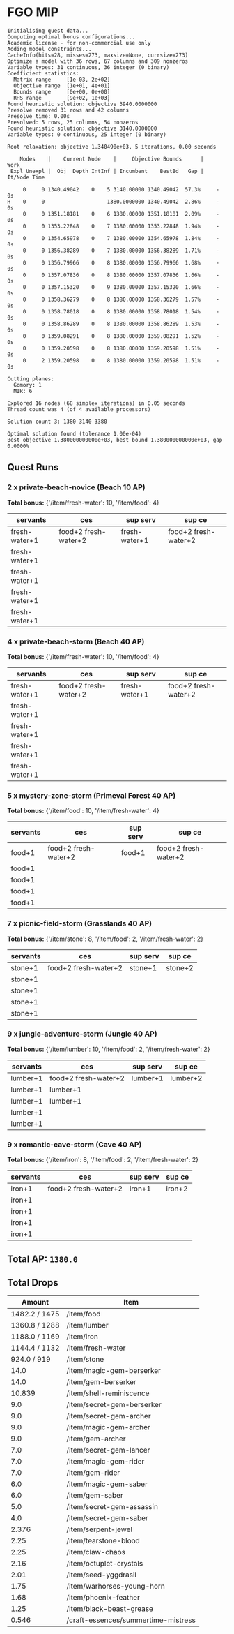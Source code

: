 # FGO MIP
```
Initialising quest data...
Computing optimal bonus configurations...
Academic license - for non-commercial use only
Adding model constraints...
CacheInfo(hits=28, misses=273, maxsize=None, currsize=273)
Optimize a model with 36 rows, 67 columns and 309 nonzeros
Variable types: 31 continuous, 36 integer (0 binary)
Coefficient statistics:
  Matrix range     [1e-03, 2e+02]
  Objective range  [1e+01, 4e+01]
  Bounds range     [0e+00, 0e+00]
  RHS range        [9e+02, 1e+03]
Found heuristic solution: objective 3940.0000000
Presolve removed 31 rows and 42 columns
Presolve time: 0.00s
Presolved: 5 rows, 25 columns, 54 nonzeros
Found heuristic solution: objective 3140.0000000
Variable types: 0 continuous, 25 integer (0 binary)

Root relaxation: objective 1.340490e+03, 5 iterations, 0.00 seconds

    Nodes    |    Current Node    |     Objective Bounds      |     Work
 Expl Unexpl |  Obj  Depth IntInf | Incumbent    BestBd   Gap | It/Node Time

     0     0 1340.49042    0    5 3140.00000 1340.49042  57.3%     -    0s
H    0     0                    1380.0000000 1340.49042  2.86%     -    0s
     0     0 1351.18181    0    6 1380.00000 1351.18181  2.09%     -    0s
     0     0 1353.22848    0    7 1380.00000 1353.22848  1.94%     -    0s
     0     0 1354.65978    0    7 1380.00000 1354.65978  1.84%     -    0s
     0     0 1356.38289    0    7 1380.00000 1356.38289  1.71%     -    0s
     0     0 1356.79966    0    8 1380.00000 1356.79966  1.68%     -    0s
     0     0 1357.07836    0    8 1380.00000 1357.07836  1.66%     -    0s
     0     0 1357.15320    0    9 1380.00000 1357.15320  1.66%     -    0s
     0     0 1358.36279    0    8 1380.00000 1358.36279  1.57%     -    0s
     0     0 1358.78018    0    8 1380.00000 1358.78018  1.54%     -    0s
     0     0 1358.86289    0    8 1380.00000 1358.86289  1.53%     -    0s
     0     0 1359.08291    0    8 1380.00000 1359.08291  1.52%     -    0s
     0     0 1359.20598    0    8 1380.00000 1359.20598  1.51%     -    0s
     0     2 1359.20598    0    8 1380.00000 1359.20598  1.51%     -    0s

Cutting planes:
  Gomory: 1
  MIR: 6

Explored 16 nodes (68 simplex iterations) in 0.05 seconds
Thread count was 4 (of 4 available processors)

Solution count 3: 1380 3140 3380 

Optimal solution found (tolerance 1.00e-04)
Best objective 1.380000000000e+03, best bound 1.380000000000e+03, gap 0.0000%
```
## Quest Runs
### 2 x private-beach-novice (Beach 10 AP)
**Total bonus:** {'/item/fresh-water': 10, '/item/food': 4}

 | servants | ces | sup serv | sup ce | 
 | --- | --- | --- | --- | 
 | fresh-water+1 | food+2 fresh-water+2 | fresh-water+1 | food+2 fresh-water+2 | 
 | fresh-water+1 |  |  |  | 
 | fresh-water+1 |  |  |  | 
 | fresh-water+1 |  |  |  | 
 | fresh-water+1 |  |  |  | 

### 4 x private-beach-storm (Beach 40 AP)
**Total bonus:** {'/item/fresh-water': 10, '/item/food': 4}

 | servants | ces | sup serv | sup ce | 
 | --- | --- | --- | --- | 
 | fresh-water+1 | food+2 fresh-water+2 | fresh-water+1 | food+2 fresh-water+2 | 
 | fresh-water+1 |  |  |  | 
 | fresh-water+1 |  |  |  | 
 | fresh-water+1 |  |  |  | 
 | fresh-water+1 |  |  |  | 

### 5 x mystery-zone-storm (Primeval Forest 40 AP)
**Total bonus:** {'/item/food': 10, '/item/fresh-water': 4}

 | servants | ces | sup serv | sup ce | 
 | --- | --- | --- | --- | 
 | food+1 | food+2 fresh-water+2 | food+1 | food+2 fresh-water+2 | 
 | food+1 |  |  |  | 
 | food+1 |  |  |  | 
 | food+1 |  |  |  | 
 | food+1 |  |  |  | 

### 7 x picnic-field-storm (Grasslands 40 AP)
**Total bonus:** {'/item/stone': 8, '/item/food': 2, '/item/fresh-water': 2}

 | servants | ces | sup serv | sup ce | 
 | --- | --- | --- | --- | 
 | stone+1 | food+2 fresh-water+2 | stone+1 | stone+2 | 
 | stone+1 |  |  |  | 
 | stone+1 |  |  |  | 
 | stone+1 |  |  |  | 
 | stone+1 |  |  |  | 

### 9 x jungle-adventure-storm (Jungle 40 AP)
**Total bonus:** {'/item/lumber': 10, '/item/food': 2, '/item/fresh-water': 2}

 | servants | ces | sup serv | sup ce | 
 | --- | --- | --- | --- | 
 | lumber+1 | food+2 fresh-water+2 | lumber+1 | lumber+2 | 
 | lumber+1 | lumber+1 |  |  | 
 | lumber+1 | lumber+1 |  |  | 
 | lumber+1 |  |  |  | 
 | lumber+1 |  |  |  | 

### 9 x romantic-cave-storm (Cave 40 AP)
**Total bonus:** {'/item/iron': 8, '/item/food': 2, '/item/fresh-water': 2}

 | servants | ces | sup serv | sup ce | 
 | --- | --- | --- | --- | 
 | iron+1 | food+2 fresh-water+2 | iron+1 | iron+2 | 
 | iron+1 |  |  |  | 
 | iron+1 |  |  |  | 
 | iron+1 |  |  |  | 
 | iron+1 |  |  |  | 

## Total AP: ` 1380.0 `
## Total Drops
 | Amount | Item |
 | --- | --- |
 | 1482.2 / 1475 | /item/food | 
 | 1360.8 / 1288 | /item/lumber | 
 | 1188.0 / 1169 | /item/iron | 
 | 1144.4 / 1132 | /item/fresh-water | 
 | 924.0 / 919 | /item/stone | 
 | 14.0 | /item/magic-gem-berserker | 
 | 14.0 | /item/gem-berserker | 
 | 10.839 | /item/shell-reminiscence | 
 | 9.0 | /item/secret-gem-berserker | 
 | 9.0 | /item/secret-gem-archer | 
 | 9.0 | /item/magic-gem-archer | 
 | 9.0 | /item/gem-archer | 
 | 7.0 | /item/secret-gem-lancer | 
 | 7.0 | /item/magic-gem-rider | 
 | 7.0 | /item/gem-rider | 
 | 6.0 | /item/magic-gem-saber | 
 | 6.0 | /item/gem-saber | 
 | 5.0 | /item/secret-gem-assassin | 
 | 4.0 | /item/secret-gem-saber | 
 | 2.376 | /item/serpent-jewel | 
 | 2.25 | /item/tearstone-blood | 
 | 2.25 | /item/claw-chaos | 
 | 2.16 | /item/octuplet-crystals | 
 | 2.01 | /item/seed-yggdrasil | 
 | 1.75 | /item/warhorses-young-horn | 
 | 1.68 | /item/phoenix-feather | 
 | 1.25 | /item/black-beast-grease | 
 | 0.546 | /craft-essences/summertime-mistress | 

